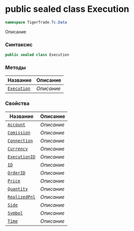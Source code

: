 
# public sealed class Execution
```csharp
namespace TigerTrade.Tc.Data
```



Описание

### Синтаксис
```csharp
public sealed class Execution
```


### Методы
| Название | Описание |
| --- | --- |
| [`Execution`](./Execution.cs/Методы/Execution.md) | *Описание* |

### Свойства
| Название | Описание |
| --- | --- |
| [`Account`](./Execution.cs/Свойства/Account.md) | *Описание* |
| [`Comission`](./Execution.cs/Свойства/Comission.md) | *Описание* |
| [`Connection`](./Execution.cs/Свойства/Connection.md) | *Описание* |
| [`Currency`](./Execution.cs/Свойства/Currency.md) | *Описание* |
| [`ExecutionID`](./Execution.cs/Свойства/ExecutionID.md) | *Описание* |
| [`ID`](./Execution.cs/Свойства/ID.md) | *Описание* |
| [`OrderID`](./Execution.cs/Свойства/OrderID.md) | *Описание* |
| [`Price`](./Execution.cs/Свойства/Price.md) | *Описание* |
| [`Quantity`](./Execution.cs/Свойства/Quantity.md) | *Описание* |
| [`RealizedPnl`](./Execution.cs/Свойства/RealizedPnl.md) | *Описание* |
| [`Side`](./Execution.cs/Свойства/Side.md) | *Описание* |
| [`Symbol`](./Execution.cs/Свойства/Symbol.md) | *Описание* |
| [`Time`](./Execution.cs/Свойства/Time.md) | *Описание* |



